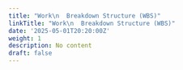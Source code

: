 ```yaml
---
title: "Work\n  Breakdown Structure (WBS)"
linkTitle: "Work\n  Breakdown Structure (WBS)"
date: '2025-05-01T20:20:00Z'
weight: 1
description: No content
draft: false
---
```



